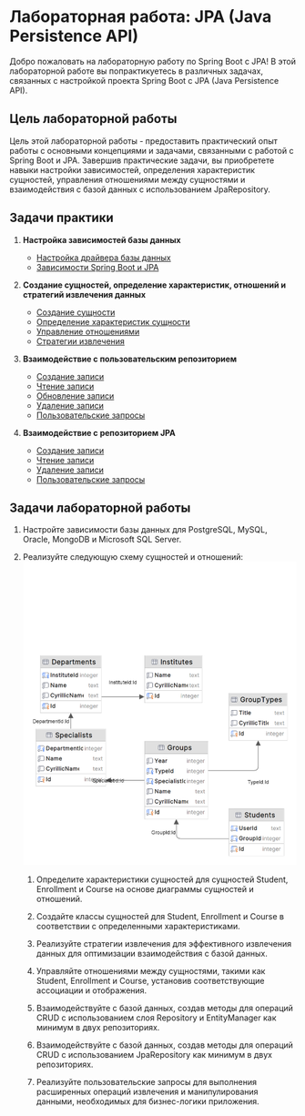 # Лабораторная работа: JPA (Java Persistence API)

Добро пожаловать на лабораторную работу по Spring Boot с JPA! В этой лабораторной работе вы попрактикуетесь в различных задачах, связанных с настройкой проекта Spring Boot с JPA (Java Persistence API).

## Цель лабораторной работы

Цель этой лабораторной работы - предоставить практический опыт работы с основными концепциями и задачами, связанными с работой с Spring Boot и JPA. Завершив практические задачи, вы приобретете навыки настройки зависимостей, определения характеристик сущностей, управления отношениями между сущностями и взаимодействия с базой данных с использованием JpaRepository.

## Задачи практики <a name="practice-tasks"></a>

1. **Настройка зависимостей базы данных**
   - [Настройка драйвера базы данных](practice/dependencies/driver.md)
   - [Зависимости Spring Boot и JPA](practice/dependencies/jpa.md)

2. **Создание сущностей, определение характеристик, отношений и стратегий извлечения данных**
   - [Создание сущности](practice/creation/create-entity.md)
   - [Определение характеристик сущности](practice/creation/characteristics.md)
   - [Управление отношениями](practice/creation/relationships.md)
   - [Стратегии извлечения](practice/creation/fetching.md)

3. **Взаимодействие с пользовательским репозиторием**
   - [Создание записи](practice/interacting/repository/create.md)
   - [Чтение записи](practice/interacting/repository/read.md)
   - [Обновление записи](practice/interacting/repository/update.md)
   - [Удаление записи](practice/interacting/repository/delete.md)
   - [Пользовательские запросы](practice/interacting/repository/query.md)

4. **Взаимодействие с репозиторием JPA**
   - [Создание записи](practice/interacting/jpa-repository/create.md)
   - [Чтение записи](practice/interacting/jpa-repository/read.md)
   - [Удаление записи](practice/interacting/jpa-repository/delete.md)
   - [Пользовательские запросы](practice/interacting/jpa-repository/query.md)


## Задачи лабораторной работы <a name="lab-work-tasks"></a>

1. Настройте зависимости базы данных для PostgreSQL, MySQL, Oracle, MongoDB и Microsoft SQL Server.

2. Реализуйте следующую схему сущностей и отношений:
   ![img.png](../../srcs/jpa/task-er-diagram.png)

   1. Определите характеристики сущностей для сущностей Student, Enrollment и Course на основе диаграммы сущностей и отношений.

   2. Создайте классы сущностей для Student, Enrollment и Course в соответствии с определенными характеристиками.

   3. Реализуйте стратегии извлечения для эффективного извлечения данных для оптимизации взаимодействия с базой данных.

   4. Управляйте отношениями между сущностями, такими как Student, Enrollment и Course, установив соответствующие ассоциации и отображения.

   5. Взаимодействуйте с базой данных, создав методы для операций CRUD с использованием слоя Repository и EntityManager как минимум в двух репозиториях.

   6. Взаимодействуйте с базой данных, создав методы для операций CRUD с использованием JpaRepository как минимум в двух репозиториях.

   7. Реализуйте пользовательские запросы для выполнения расширенных операций извлечения и манипулирования данными, необходимых для бизнес-логики приложения.

